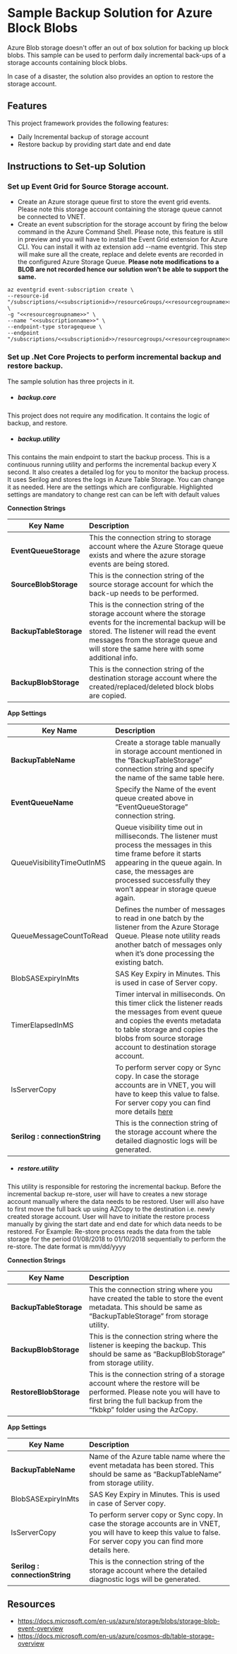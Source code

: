 # Sample Backup Solution for Azure Block Blobs

Azure Blob storage doesn't offer an out of box solution for backing up block blobs. This sample can be used to perform daily incremental back-ups of a storage accounts containing block blobs. 

In case of a disaster, the solution also provides an option to restore the storage account. 

## Features
This project framework provides the following features:
* Daily Incremental backup of storage account
* Restore backup by providing start date and end date 

## Instructions to Set-up Solution
### Set up Event Grid for Source Storage account.
* Create an Azure storage queue first to store the event grid events. Please note this storage account containing the storage queue cannot be connected to VNET.
* Create an event subscription for the storage account by firing the below command in the Azure Command Shell. Please note, this feature is still in preview and you will have to install the Event Grid extension for Azure CLI. You can install it with az extension add --name eventgrid. This step will make sure all the create, replace and delete events are recorded in the configured Azure Storage Queue. **Please note modifications to a BLOB are not recorded hence our solution won’t be able to support the same.**

```
az eventgrid event-subscription create \
--resource-id "/subscriptions/<<subscriptionid>>/resourceGroups/<<resourcegroupname>>/providers/Microsoft.Storage/storageAccounts/<<sourcestorage>>" \
-g "<<resourcegroupname>>" \
--name "<<subscriptionname>>" \
--endpoint-type storagequeue \
--endpoint "/subscriptions/<<subscriptionid>>/resourcegroups/<<resourcegroupname>>/providers/Microsoft.Storage/storageAccounts/<<storageaccountname>>/queueservices/default/queues/<<queuename>>"
```

### Set up .Net Core Projects to perform incremental backup and restore backup.

The sample solution has three projects in it.

* ##### backup.core	
This project does not require any modification. It contains the logic of backup, and restore.
* ##### backup.utility	
This contains the main endpoint to start the backup process. This is a continuous running utility and performs the incremental backup every X second. It also creates a detailed log for you to monitor the backup process. It uses Serilog and stores the logs in Azure Table Storage. You can change it as needed. Here are the settings which are configurable. Highlighted settings are mandatory to change rest can can be left with default values

**Connection Strings**

| Key Name        | Description           |
| ------------- |:-------------| 
| **EventQueueStorage**      | This the connection string to storage account where the Azure Storage queue exists and where the azure storage events are being stored. | 
| **SourceBlobStorage**      | This is the connection string of the source storage account for which the back-up needs to be performed. | 
| **BackupTableStorage**      | This is the connection string of the storage account where the storage events for the incremental backup will be stored. The listener will read the event messages from the storage queue and will store the same here with some additional info. |
| **BackupBlobStorage**      | This is the connection string of the destination storage account where the created/replaced/deleted block blobs are copied. |	

**App Settings**

| Key Name        | Description           |
| ------------- |:-------------| 
| **BackupTableName**      | Create a storage table manually in storage account mentioned in the “BackupTableStorage” connection string and specify the name of the same table here. | 
| **EventQueueName**      | Specify the Name of the event queue created above in “EventQueueStorage” connection string. | 
| QueueVisibilityTimeOutInMS      | Queue visibility time out in milliseconds. The listener must process the messages in this time frame before it starts appearing in the queue again. In case, the messages are processed successfully they won’t appear in storage queue again. | 
| QueueMessageCountToRead      | Defines the number of messages to read in one batch by the listener from the Azure Storage Queue. Please note utility reads another batch of messages only when it’s done processing the existing batch. | 
| BlobSASExpiryInMts      | SAS Key Expiry in Minutes. This is used in case of Server copy.| 
| TimerElapsedInMS      | Timer interval in milliseconds. On this timer click the listener reads the messages from event queue and copies the events metadata to table storage and copies the blobs from source storage account to destination storage account. |
|IsServerCopy|	To perform server copy or Sync copy. In case the storage accounts are in VNET, you will have to keep this value to false. For server copy you can find more details [here](https://blogs.msdn.microsoft.com/windowsazurestorage/2012/06/12/introducing-asynchronous-cross-account-copy-blob/)| 	
|**Serilog : connectionString**|This is the connection string of the storage account where the detailed diagnostic logs will be generated.| 	

* ##### restore.utility	
This utility is responsible for restoring the incremental backup. Before the incremental backup re-store, user will have to creates a new storage account manually where the data needs to be restored. User will also have to first move the full back up using AZCopy to the destination i.e. newly created storage account.
User will have to initiate the restore process manually by giving the start date and end date for which data needs to be restored.
For Example: Re-store process reads the data from the table storage for the period 01/08/2018 to 01/10/2018 sequentially to perform the re-store. The date format is mm/dd/yyyy

**Connection Strings**

| Key Name        | Description           |
| ------------- |:-------------| 
| **BackupTableStorage**      | This the connection string where you have created the table to store the event metadata. This should be same as “BackupTableStorage” from storage utility. |
| **BackupBlobStorage**      | This is the connection string where the listener is keeping the backup. This should be same as “BackupBlobStorage” from storage utility. |	
| **RestoreBlobStorage**      | This is the connection string of a storage account where the restore will be performed. Please note you will have to first bring the full backup from the “fkbkp” folder using the AzCopy. |	

**App Settings**

| Key Name        | Description           |
| ------------- |:-------------| 
| **BackupTableName**      | Name of the Azure table name where the event metadata has been stored. This should be same as “BackupTableName” from storage utility. |
| BlobSASExpiryInMts      | SAS Key Expiry in Minutes. This is used in case of Server copy.| 
| IsServerCopy      | To perform server copy or Sync copy. In case the storage accounts are in VNET, you will have to keep this value to false. For server copy you can find more details here. |
| **Serilog : connectionString**      | This is the connection string of the storage account where the detailed diagnostic logs will be generated.|

## Resources
- https://docs.microsoft.com/en-us/azure/storage/blobs/storage-blob-event-overview
- https://docs.microsoft.com/en-us/azure/cosmos-db/table-storage-overview

